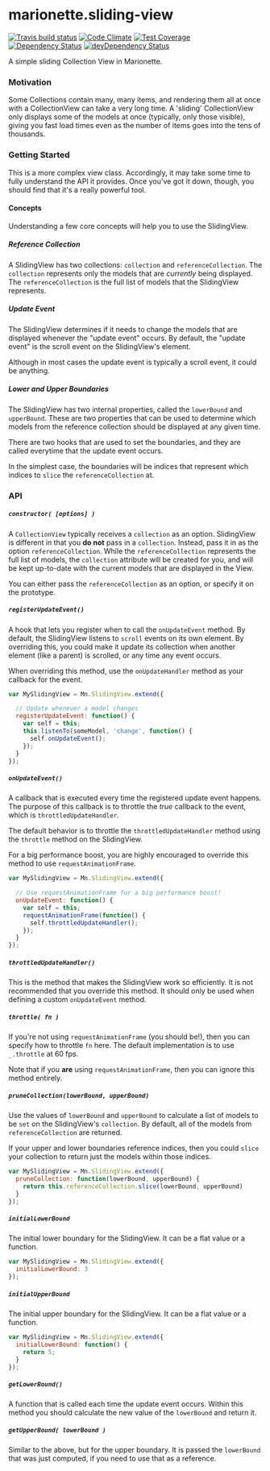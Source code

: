 # marionette.sliding-view
[![Travis build status](http://img.shields.io/travis/jmeas/marionette.sliding-view.svg?style=flat)](https://travis-ci.org/jmeas/marionette.sliding-view)
[![Code Climate](https://codeclimate.com/github/jmeas/marionette.sliding-view/badges/gpa.svg)](https://codeclimate.com/github/jmeas/marionette.sliding-view)
[![Test Coverage](https://codeclimate.com/github/jmeas/marionette.sliding-view/badges/coverage.svg)](https://codeclimate.com/github/jmeas/marionette.sliding-view)
[![Dependency Status](https://david-dm.org/jmeas/marionette.sliding-view.svg)](https://david-dm.org/jmeas/marionette.sliding-view)
[![devDependency Status](https://david-dm.org/jmeas/marionette.sliding-view/dev-status.svg)](https://david-dm.org/jmeas/marionette.sliding-view#info=devDependencies)

A simple sliding Collection View in Marionette.

### Motivation

Some Collections contain many, many items, and rendering them all at once with a CollectionView
can take a very long time. A 'sliding' CollectionView only displays some of the models at once (typically, only those
visible), giving you fast load times even as the number of items goes into the tens of thousands.

### Getting Started

This is a more complex view class. Accordingly, it may take some time to fully understand the API it provides.
Once you've got it down, though, you should find that it's a really powerful tool.

#### Concepts

Understanding a few core concepts will help you to use the SlidingView.

##### Reference Collection

A SlidingView has two collections: `collection` and `referenceCollection`. The `collection`
represents only the models that are *currently* being displayed. The `referenceCollection` is the
full list of models that the SlidingView represents.

##### Update Event

The SlidingView determines if it needs to change the models that are displayed whenever the "update event"
occurs. By default, the "update event" is the scroll event on the SlidingView's element.

Although in most cases the update event is typically a scroll event, it could be anything.

##### Lower and Upper Boundaries

The SlidingView has two internal properties, called the `lowerBound` and `upperBound`. These
are two properties that can be used to determine which models from the reference collection
should be displayed at any given time.

There are two hooks that are used to set the boundaries, and they are called everytime that
the update event occurs.

In the simplest case, the boundaries will be indices that represent which indices to `slice`
the `referenceCollection` at.

### API

##### `constructor( [options] )`

A `CollectionView` typically receives a `collection` as an option. SlidingView is different in that you
**do not** pass in a `collection`. Instead, pass it in as the option `referenceCollection`. While the
`referenceCollection` represents the full list of models, the `collection` attribute will be created for
you, and will be kept up-to-date with the current models that are displayed in the View.

You can either pass the `referenceCollection` as an option, or specify it on the prototype.

##### `registerUpdateEvent()`

A hook that lets you register when to call the `onUpdateEvent` method. By default,
the SlidingView listens to `scroll` events on its own element. By overriding this,
you could make it update its collection when another element (like a parent) is scrolled,
or any time any event occurs.

When overriding this method, use the `onUpdateHandler` method as your callback for the event.

```js
var MySlidingView = Mn.SlidingView.extend({

  // Update whenever a model changes
  registerUpdateEvent: function() {
    var self = this;
    this.listenTo(someModel, 'change', function() {
      self.onUpdateEvent();
    });
  }
});
```

##### `onUpdateEvent()`

A callback that is executed every time the registered update event happens. The purpose
of this callback is to throttle the *true* callback to the event, which is
`throttledUpdateHandler`.

The default behavior is to throttle the `throttledUpdateHandler` method using the `throttle`
method on the SlidingView.

For a big performance boost, you are highly encouraged to override this method to use
`requestAnimationFrame`.

```js
var MySlidingView = Mn.SlidingView.extend({

  // Use requestAnimationFrame for a big performance boost!
  onUpdateEvent: function() {
    var self = this;
    requestAnimationFrame(function() {
      self.throttledUpdateHandler();
    });
  }
});
```

##### `throttledUpdateHandler()`

This is the method that makes the SlidingView work so efficiently. It is not recommended that you override this
method. It should only be used when defining a custom `onUpdateEvent` method.

##### `throttle( fn )`

If you're not using `requestAnimationFrame` (you should be!), then you can specify how
to throttle `fn` here. The default implementation is to use `_.throttle` at 60 fps.

Note that if you **are** using `requestAnimationFrame`, then you can ignore this method
entirely.

##### `pruneCollection(lowerBound, upperBound)`

Use the values of `lowerBound` and `upperBound` to calculate a list of models to be
`set` on the SlidingView's `collection`. By default, all of the models from
`referenceCollection` are returned.

If your upper and lower boundaries reference indices, then you could `slice` your collection
to return just the models within those indices.

```js
var MySlidingView = Mn.SlidingView.extend({
  pruneCollection: function(lowerBound, upperBound) {
    return this.referenceCollection.slice(lowerBound, upperBound)
  }
});
```

##### `initialLowerBound`

The initial lower boundary for the SlidingView. It can be a flat value or a function.

```js
var MySlidingView = Mn.SlidingView.extend({
  initialLowerBound: 3
});
```

##### `initialUpperBound`

The initial upper boundary for the SlidingView. It can be a flat value or a function.

```js
var MySlidingView = Mn.SlidingView.extend({
  initialLowerBound: function() {
    return 5;
  }
});
```

##### `getLowerBound()`

A function that is called each time the update event occurs. Within this method
you should calculate the new value of the `lowerBound` and return it.

##### `getUpperBound( lowerBound )`

Similar to the above, but for the upper boundary. It is passed the `lowerBound` that
was just computed, if you need to use that as a reference.
